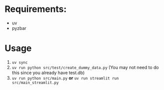 # Requirements:
- uv
- pyzbar

# Usage
1. `uv sync`
2. `uv run python src/test/create_dummy_data.py` (You may not need to do this since you already have test.db)
3. `uv run python src/main.py` **or** `uv run streamlit run src/main_streamlit.py`
  
